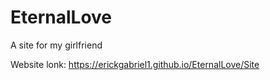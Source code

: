 # EternalLove
A site for my girlfriend

Website lonk: https://erickgabriel1.github.io/EternalLove/Site

